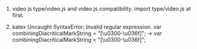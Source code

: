 1.  video js
    type/video.js and video.js compatibility. import type/video.js at first.

2.  katex 
    Uncaught SyntaxError: Invalid regular expression.
    var combiningDiacriticalMarkString = "[\u0300-\u036f]"; ->
    var combiningDiacriticalMarkString = "[\\u0300-\\u036f]";